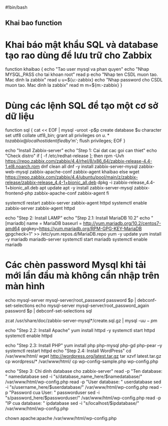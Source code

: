 #!bin/bash
## Khai bao function
# Khai báo mật khẩu SQL và database tạo rao dùng để lưu trữ cho Zabbix 
function khaibao {
	echo "Tao user mysql va phan quyen"
	echo "Nhap MYSQL_PASS cho tai khoan root"
	read p
	echo "Nhap ten CSDL muon tao. Mac dinh la zabbix"
	read u
	u=${u:-zabbix}
	echo "Nhap password cho CSDL muon tao. Mac dinh la zabbix" 
	read m 
	m=${m:-zabbix}
}

# Dùng các lệnh SQL để tạo một cơ sở dữ liệu 
function sql {
cat << EOF | mysql -uroot -p$p
create database $u character set utf8 collate utf8_bin;
grant all privileges on $u.* to zabbix@localhost identified by '$m';
flush privileges;
EOF
}

echo "Install Zabbix-server"
echo "Step 1: Cai dat cac goi can thiet"
echo "Check distro"
if [ -f /etc/redhat-release ]; then
        rpm -Uvh https://repo.zabbix.com/zabbix/4.4/rhel/8/x86_64/zabbix-release-4.4-1.el8.noarch.rpm
        dnf clean all
        dnf -y install zabbix-server-mysql zabbix-web-mysql zabbix-apache-conf zabbix-agent
        khaibao
else
        wget https://repo.zabbix.com/zabbix/4.4/ubuntu/pool/main/z/zabbix-release/zabbix-release_4.4-1+bionic_all.deb
        dpkg -i zabbix-release_4.4-1+bionic_all.deb
        apt update
        apt -y install zabbix-server-mysql zabbix-frontend-php zabbix-apache-conf zabbix-agent
fi

systemctl restart zabbix-server zabbix-agent httpd
systemctl enable zabbix-server zabbix-agent httpd

echo "Step 2: Install LAMP"
echo "Step 2.1: Install MariaDB 10.2"
echo "[mariadb]
name = MariaDB
baseurl = http://yum.mariadb.org/10.2/centos7-amd64
gpgkey=https://yum.mariadb.org/RPM-GPG-KEY-MariaDB
gpgcheck=1" >> /etc/yum.repos.d/MariaDB.repo
yum -y update
yum install -y mariadb mariadb-server
systemctl start mariadb
systemctl enable mariadb

# Các chèn password Mysql khi tải mới lần đầu mà không cần nhập trên màn hình 
echo mysql-server mysql-server/root_password password $p | debconf-set-selections
echo mysql-server mysql-server/root_password_again password $p | debconf-set-selections
sql

zcat /usr/share/doc/zabbix-server-mysql*/create.sql.gz | mysql -u$u -p$m

echo "Step 2.2: Install Apache"
yum install httpd -y
systemctl start httpd
systemctl enable httpd

echo "Step 2.3: Install PHP"
yum install php php-mysql php-gd php-pear –y
systemctl restart httpd
echo "Step 2.4: Install WordPress"
cd /var/www/html/
wget http://wordpress.org/latest.tar.gz
tar xzvf latest.tar.gz
cp wordpress/* /var/www/html/
cp wp-config-sample.php wp-config.php

echo "Step 3: Chi dinh database cho zabbix-server"
read -p "Ten database: " namedatabase
sed -i "s/database_name_here/$namedatabase/" /var/www/html/wp-config.php
read -p "User database: " userdatabase
sed -i "s/username_here/$userdatabase/" /var/www/html/wp-config.php
read -p "Password cua User: " passworduser
sed -i "s/password_here/$passworduser/" /var/www/html/wp-config.php
read -p "IP cua database: " ipdatabase
sed -i "s/localhost/$ipdatabase/" /var/www/html/wp-config.php

chown apache:apache /var/www/html/wp-config.php
